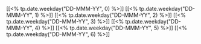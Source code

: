 [[<% tp.date.weekday("DD-MMM-YY", 0) %>]]
[[<% tp.date.weekday("DD-MMM-YY", 1) %>]]
[[<% tp.date.weekday("DD-MMM-YY", 2) %>]]
[[<% tp.date.weekday("DD-MMM-YY", 3) %>]]
[[<% tp.date.weekday("DD-MMM-YY", 4) %>]]
[[<% tp.date.weekday("DD-MMM-YY", 5) %>]]
[[<% tp.date.weekday("DD-MMM-YY", 6) %>]]